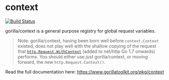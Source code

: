 context
=======
[![Build Status](https://travis-ci.org/gorilla/context.png?branch=master)](https://travis-ci.org/gorilla/context)

gorilla/context is a general purpose registry for global request variables.

> Note: gorilla/context, having been born well before `context.Context` existed, does not play well
> with the shallow copying of the request that [`http.Request.WithContext`](https://golang.org/pkg/net/http/#Request.WithContext) (added to net/http Go 1.7 onwards) performs. You should either use *just* gorilla/context, or moving forward, the new `http.Request.Context()`.

Read the full documentation here: https://www.gorillatoolkit.org/pkg/context
